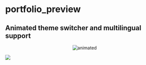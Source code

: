 # portfolio_preview


## Animated theme switcher and multilingual support

<p align="center">
  <img src="https://github.com/GaLenN3228/portfolio_preview/blob/main/assets/theme_and_language.gif" alt="animated" />
</p>

![](https://github.com/GaLenN3228/portfolio_preview/blob/main/assets/theme_and_language.gif)

